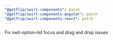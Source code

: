 ```yaml
---
"@getflip/swirl-components": patch
"@getflip/swirl-components-angular": patch
"@getflip/swirl-components-react": patch
---
```


Fix swil-option-list focus and drag and drop issues
